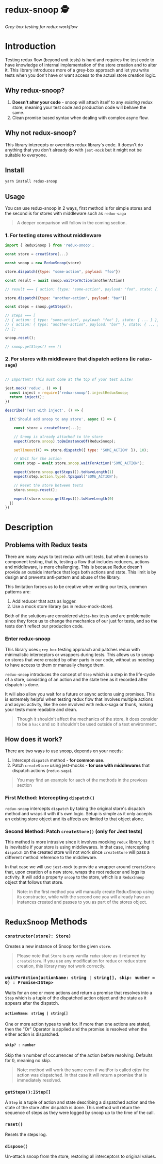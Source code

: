 # redux-snoop 🕵️

_Grey-box testing for redux workflow_ 

# Introduction

Testing redux flow (beyond unit tests) is hard and requires the test code to have knowledge of internal implementation of the store creation and to alter it. This library introduces more of a grey-box approach and let you write tests when you don't have or want access to the actual store creation logic. 

## Why redux-snoop?

1. **Doesn't alter your code** - snoop will attach itself to any *existing* redux store, meaning your test code and production code will behave the same.
2. Clean promise based syntax when dealing with complex async flow. 

## Why not redux-snoop?
This library intercepts or overrides redux library's code. It doesn't do anything that you don't already do with `jest-mock` but it might not be suitable to everyone. 

## Install
```bash
yarn install redux-snoop
```

## Usage

You can use redux-snoop in 2 ways, first method is for simple stores and the second is for stores with middleware such as `redux-saga`

> A deeper comparison will follow in the coming section. 



### 1. For testing stores without middleware
```js
import { ReduxSnoop } from 'redux-snoop';

const store = creatStore(...)

const snoop = new ReduxSnoop(store)

store.dispatch({type: "some-action", payload: "foo"})

const result = await snoop.waitForAction(anotherAction)

// result === { action: {type: "some-action", payload: "foo", state: {...} }

store.dispatch({type: "another-action", payload: "bar"})

const steps = snoop.getSteps();

// steps === [
// { action: { type: "some-action", payload: "foo" }, state: { ... } },
// { action: { type: "another-action", payload: "bar" }, state: { ... } }
// ];

snoop.reset();

// snoop.getSteps() === []

```

### 2. For stores with middleware that dispatch actions (ie `redux-saga`)

```js

// Important! This must come at the top of your test suite!

jest.mock('redux', () => {
  const inject = require('redux-snoop').injectReduxSnoop;
  return inject();
})

describe('Test with inject', () => {

  it('Should add snoop to any store', async () => {

    const store = createStore(...);

    // Snoop is already attached to the store
    expect(store.snoop).toBeInstanceOf(ReduxSnoop);

    setTimeout(() => store.dispatch({ type: 'SOME_ACTION' }), 10);

    // Wait for the action
    const step = await store.snoop.waitForAction('SOME_ACTION');

    expect(store.snoop.getSteps()).toHaveLength(1)
    expect(step.action.type).tpEqual('SOME_ACTION');

    // Reset the store between tests
    store.snoop.reset();

    expect(store.snoop.getSteps()).toHaveLength(0)
  })
})
```

# Description

## Problems with Redux tests
There are many ways to test redux with unit tests, but when it comes to component testing, that is, testing a flow that includes reducers, actions and middleware, is more challenging. This is because Redux doesn't provide an outside interface that logs both actions and state. This limit is by design and prevents anti-pattern and abuse of the library. 

This limitation forces us to be creative when writing our tests, common patterns are: 

1. Add reducer that acts as logger.
2. Use a mock store library (as in redux-mock-store).

Both of the solutions are considered `white-box` tests and are problematic since they force us to change the mechanics of our just for tests, and so the tests don't reflect our production code. 

### Enter redux-snoop
This library uses `grey-box` testing approach and patches redux with minimalistic interceptors or wrappers during tests. This allows us to snoop on stores that were created by other parts in our code, without us needing to have access to them or manually change them. 

`redux-snoop` introduces the concept of `Step` which is a step in the life-cycle of a store, consisting of an action and the state tree as it recorded after dispatch is done. 

It will also allow you wait for a future or async actions using promises. This is extremely helpful when testing redux flow that involves multiple actions and async activity, like the one involved with redux-saga or thunk, making your tests more readable and clean. 

>Though it shouldn't affect the mechanics of the store, it does consider to be a `hack` and so it shouldn't be used outside of a test environment.

## How does it work?

There are two ways to use snoop, depends on your needs: 

1. Intercept `dispatch` method - **for common use**.
2. Patch `createStore` using jest-mocks - **for use with middlewares** that dispatch actions (`redux-saga`).
   
> You may find an example for aach of the methods in the previous section
> 
### First Method: Intercepting `dispatch()`
`redux-snoop` intercepts `dispatch` by taking the original store's dispatch method and wraps it with it's own logic. Setup is simple as it only accepts an existing store object and its affects are limited to that object alone. 

### Second Method: Patch `createStore()` (only for Jest tests)
This method is more intrusive since it involves mocking `redux` library, but it is inevitable if your store is using middlewares. In that case, intercepting `dispatch` on the created store will not work since `createStore` will pass a different method reference to the middleware. 

In that case we will use `jest-mock` to provide a wrapper around `createStore` that, upon creation of a new store, wraps the root reducer and logs its activity. It will add a property `snoop` to the store, which is a `ReduxSnoop` object that follows that store. 

> Note: in the first method you will manually create ReduxSnoop using its constructor, while with the second one you will already have an instances created and passes to you as part of the stores object. 

# `ReduxSnoop` Methods

### `constructor(store?: Store) `

Creates a new instance of Snoop for the given `store`. 
> Please note that `Store` is any vanilla `redux` store as it returned by `createStore`. If you use any modification for redux or redux store creation, this library may not work correctly.

### `waitForAction(actionName: string | string[], skip: number = 0) : Promise<IStep>`

Waits for an one or more actions and return a promise that resolves into a `Step` which is a tuple of the dispatched action object and the state as it appears after the dispatch.

#### `actionName: string | string[]`

One or more action types to wait for. If more than one actions are stated, then the "Or" Operator is applied and the promise is resolved when the either action is dispatched. 

#### `skip? : number`
Skip the n number of occurrences of the action before resolving. Defaults for 0, meaning no skip. 

> Note: method will work the same even if waitFor is called *after* the action was dispatched. In that case it will return a promise that is immediately resolved. 

### `getSteps():IStep[]`

A `Step` is a tuple of action and state describing a dispatched action and the state of the store after dispatch is done. This method will return the sequence of steps as they were logged by snoop up to the time of the call. 

### `reset()`

Resets the steps log. 

### `dispose()`

Un-attach snoop from the store, restoring all interceptors to original values. 
